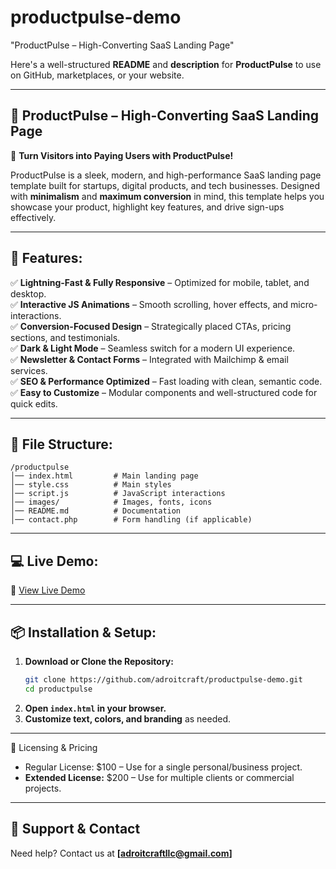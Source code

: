 # productpulse-demo
"ProductPulse – High-Converting SaaS Landing Page"


Here's a well-structured **README** and **description** for **ProductPulse** to use on GitHub, marketplaces, or your website.  

---

## **📌 ProductPulse – High-Converting SaaS Landing Page**  
🚀 **Turn Visitors into Paying Users with ProductPulse!**  

ProductPulse is a sleek, modern, and high-performance SaaS landing page template built for startups, digital products, and tech businesses. Designed with **minimalism** and **maximum conversion** in mind, this template helps you showcase your product, highlight key features, and drive sign-ups effectively.  

---

## **🌟 Features:**  
✅ **Lightning-Fast & Fully Responsive** – Optimized for mobile, tablet, and desktop.  
✅ **Interactive JS Animations** – Smooth scrolling, hover effects, and micro-interactions.  
✅ **Conversion-Focused Design** – Strategically placed CTAs, pricing sections, and testimonials.  
✅ **Dark & Light Mode** – Seamless switch for a modern UI experience.  
✅ **Newsletter & Contact Forms** – Integrated with Mailchimp & email services.  
✅ **SEO & Performance Optimized** – Fast loading with clean, semantic code.  
✅ **Easy to Customize** – Modular components and well-structured code for quick edits.  

---

## **📁 File Structure:**  
```
/productpulse
│── index.html         # Main landing page
│── style.css          # Main styles
│── script.js          # JavaScript interactions
│── images/            # Images, fonts, icons
│── README.md          # Documentation
│── contact.php        # Form handling (if applicable)
```

---

## **💻 Live Demo:**  
🔗 [View Live Demo](https://adroitcraft.github.io/productpulse-demo/)  

---

## **📦 Installation & Setup:**  
1. **Download or Clone the Repository:**  
   ```sh
   git clone https://github.com/adroitcraft/productpulse-demo.git
   cd productpulse
   ```
2. **Open `index.html` in your browser.**  
3. **Customize text, colors, and branding** as needed.  

---

📌 Licensing & Pricing
- Regular License: $100 – Use for a single personal/business project.  
- **Extended License:** $200 – Use for multiple clients or commercial projects.  

---

## **📩 Support & Contact**  
Need help? Contact us at **[adroitcraftllc@gmail.com]**  

